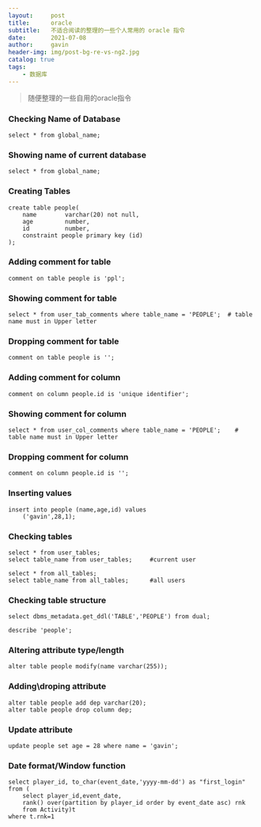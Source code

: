 ```yaml
---
layout:     post
title:      oracle
subtitle:   不适合阅读的整理的一些个人常用的 oracle 指令
date:       2021-07-08
author:     gavin
header-img: img/post-bg-re-vs-ng2.jpg
catalog: true
tags:
    - 数据库
---
```


>随便整理的一些自用的oracle指令

### Checking Name of Database
```
select * from global_name;
```
### Showing name of current database
```
select * from global_name;
```

### Creating Tables

```
create table people(
    name        varchar(20) not null,
    age         number,
    id          number,
    constraint people primary key (id)
);
```

### Adding comment for table
```
comment on table people is 'ppl';
```

### Showing comment for table
```
select * from user_tab_comments where table_name = 'PEOPLE';  # table name must in Upper letter
```

### Dropping comment for table
```
comment on table people is '';
```

### Adding comment for column
```
comment on column people.id is 'unique identifier';
```

### Showing comment for column
```
select * from user_col_comments where table_name = 'PEOPLE';    # table name must in Upper letter
```

### Dropping comment for column
```
comment on column people.id is '';
```

### Inserting values

```
insert into people (name,age,id) values
    ('gavin',28,1);
```

### Checking tables

```
select * from user_tables;
select table_name from user_tables;     #current user

select * from all_tables;
select table_name from all_tables;      #all users
```

### Checking table structure
```
select dbms_metadata.get_ddl('TABLE','PEOPLE') from dual;

describe 'people';
```

### Altering attribute type/length
```
alter table people modify(name varchar(255));
```

### Adding\droping attribute
```
alter table people add dep varchar(20);
alter table people drop column dep;
```

### Update attribute
```
update people set age = 28 where name = 'gavin';
```


### Date format/Window function
```
select player_id, to_char(event_date,'yyyy-mm-dd') as "first_login"
from (
    select player_id,event_date,
    rank() over(partition by player_id order by event_date asc) rnk
    from Activity)t
where t.rnk=1
```



